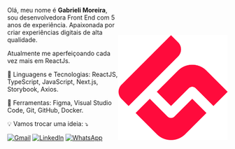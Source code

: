 <img src="./logo.png" alt="ilustração de um computador" min-width="250px" max-width="250px" width="250px" align="right" style="margin-top: 80px;">

<p align="left"> 
  Olá, meu nome é <strong>Gabrieli Moreira</strong>, sou desenvolvedora Front End com 5 anos de experiência.
  Apaixonada por criar experiências digitais de alta qualidade.
  
  Atualmente me aperfeiçoando cada vez mais em ReactJs.
</p>

<p align="left">
  🦄 Linguagens e Tecnologias: ReactJS, TypeScript, JavaScript, Next.js, Storybook, Axios.
</p>

<p align="left">
  💼 Ferramentas: Figma, Visual Studio Code, Git, GitHub, Docker.
</p>

<p align="left">
  💡 Vamos trocar uma ideia: ⤵️
</p>

<p align="left">
  <a href="#" title="Gmail" target="_blank">
  <img src="https://img.shields.io/badge/gabrieli.moreira@outlook.com.br-006bed?style=flat-square&logo=Gmail&logoColor=white&link=mailto:gabrieli.moreira@outlook.com.br" alt="Gmail"/></a>
  <a href="https://www.linkedin.com/in/gabrieli-luisa-moreira-40a4b8159/" title="LinkedIn" target="_blank">
  <img src="https://img.shields.io/badge/-Linkedin-0e76a8?style=flat-square&logo=Linkedin&logoColor=white&link=https://www.linkedin.com/in/gabrieli-luisa-moreira-40a4b8159/" alt="LinkedIn"/></a>
  <a href="https://wa.me/5516997345580" title="WhatsApp" target="_blank">
  <img src="https://img.shields.io/badge/-WhatsApp-25d366?style=flat-square&labelColor=25d366&logo=whatsapp&logoColor=white&link=https://wa.me/5516997345580" alt="WhatsApp"/></a>
</p>
